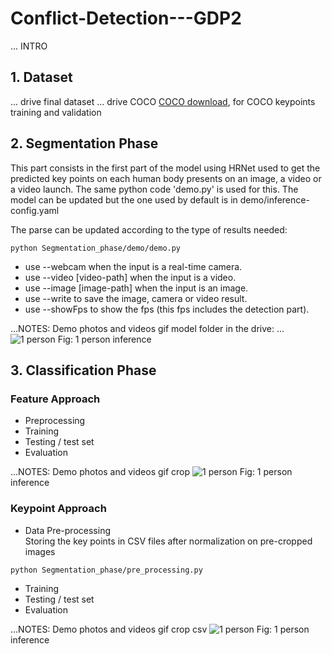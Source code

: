 # Conflict-Detection---GDP2

... INTRO

## 1. Dataset
... drive final dataset
... drive COCO
[COCO download](http://cocodataset.org/#download), for COCO keypoints training and validation


## 2. Segmentation Phase
This part consists in the first part of the model using HRNet used to get the predicted key points on each human body presents on an image, a video or a video launch. 
The same python code 'demo.py' is used for this. The model can be updated but the one used by default is in demo/inference-config.yaml

The parse can be updated according to the type of results needed:

```
python Segmentation_phase/demo/demo.py
```
- use --webcam when the input is a real-time camera.
- use --video [video-path] when the input is a video.
- use --image [image-path] when the input is an image.
- use --write to save the image, camera or video result.
- use --showFps to show the fps (this fps includes the detection part).

...NOTES: Demo photos and videos gif
model folder in the drive: ...
![1 person](inference_1.jpg)
Fig: 1 person inference

## 3. Classification Phase
### Feature Approach
- Preprocessing
- Training
- Testing / test set
- Evaluation

...NOTES:  Demo photos and videos gif
crop
![1 person](inference_1.jpg)
Fig: 1 person inference


### Keypoint Approach
- Data Pre-processing <br /> 
Storing the key points in CSV files after normalization on pre-cropped images
```
python Segmentation_phase/pre_processing.py
```

- Training
- Testing / test set
- Evaluation

...NOTES: Demo photos and videos gif
crop
csv
![1 person](inference_1.jpg)
Fig: 1 person inference
